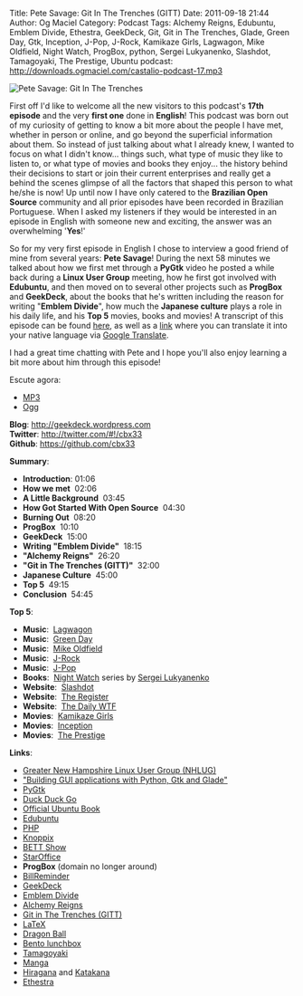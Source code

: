 Title: Pete Savage: Git In The Trenches (GITT)
Date: 2011-09-18 21:44
Author: Og Maciel
Category: Podcast
Tags: Alchemy Reigns, Edubuntu, Emblem Divide, Ethestra, GeekDeck, Git, Git in The Trenches, Glade, Green Day, Gtk, Inception, J-Pop, J-Rock, Kamikaze Girls, Lagwagon, Mike Oldfield, Night Watch, ProgBox, python, Sergei Lukyanenko, Slashdot, Tamagoyaki, The Prestige, Ubuntu
podcast: http://downloads.ogmaciel.com/castalio-podcast-17.mp3

![Pete Savage: Git In The Trenches]({filename}/images/petesavage.png)

First off I'd like to welcome all the new visitors to this podcast's
**17th episode** and the very **first one** done in **English**! This
podcast was born out of my curiosity of getting to know a bit more about
the people I have met, whether in person or online, and go beyond the
superficial information about them. So instead of just talking about
what I already knew, I wanted to focus on what I didn't know... things
such, what type of music they like to listen to, or what type of movies
and books they enjoy... the history behind their decisions to start or
join their current enterprises and really get a behind the scenes
glimpse of all the factors that shaped this person to what he/she is
now! Up until now I have only catered to the **Brazilian Open Source**
community and all prior episodes have been recorded in Brazilian
Portuguese. When I asked my listeners if they would be interested in an
episode in English with someone new and exciting, the answer was an
overwhelming '**Yes**!'

So for my very first episode in English I chose to interview a good
friend of mine from several years: **Pete Savage**! During the next 58
minutes we talked about how we first met through a **PyGtk** video he
posted a while back during a **Linux User Group** meeting, how he first
got involved with **Edubuntu**, and then moved on to several other
projects such as **ProgBox** and **GeekDeck**, about the books that he's
written including the reason for writing "**Emblem Divide**", how much
the **Japanese culture** plays a role in his daily life, and his **Top
5** movies, books and movies! A transcript of this episode can be found
[here](http://www.castalio.info/transcript-episode-17-pete-savage-git-in-the-trenches-gitt/ "http://www.castalio.info/transcript-episode-17-pete-savage-git-in-the-trenches-gitt/"),
as well as a
[link](http://translate.google.com/translate?sl=auto&tl=pt&js=n&prev=_t&hl=en&ie=UTF-8&layout=2&eotf=1&u=http%3A%2F%2Fwww.castalio.info%2Ftranscript-episode-17-pete-savage-git-in-the-trenches-gitt%2F&act=url "http://translate.google.com/translate?sl=auto&tl=pt&js=n&prev=_t&hl=en&ie=UTF-8&layout=2&eotf=1&u=http%3A%2F%2Fwww.castalio.info%2Ftranscript-episode-17-pete-savage-git-in-the-trenches-gitt%2F&act=url")
where you can translate it into your native language via [Google
Translate](http://translate.google.com/ "http://translate.google.com/").

I had a great time chatting with Pete and I hope you'll also enjoy
learning a bit more about him through this episode!

Escute agora:

* [MP3](http://downloads.ogmaciel.com/castalio-podcast-17.mp3)
* [Ogg](http://downloads.ogmaciel.com/castalio-podcast-17.ogg) 

**Blog**: <http://geekdeck.wordpress.com>  
**Twitter**: <http://twitter.com/#!/cbx33>  
**Github**: <https://github.com/cbx33>

**Summary**:

-   **Introduction**: 01:06
-   **How we met**  02:06
-   **A Little Background**  03:45
-   **How Got Started With Open Source**  04:30
-   **Burning Out**  08:20
-   **ProgBox**  10:10
-   **GeekDeck**  15:00
-   **Writing "Emblem Divide"**  18:15
-   **"Alchemy Reigns"**  26:20
-   **"Git in The Trenches (GITT)"**  32:00
-   **Japanese Culture**  45:00
-   **Top 5**  49:15
-   **Conclusion**  54:45

**Top 5**:

-   **Music**:
     [Lagwagon](http://www.last.fm/music/Lagwagon "http://www.last.fm/music/Lagwagon")
-   **Music**:  [Green
    Day](http://www.last.fm/music/Green+Day "http://www.last.fm/music/Green+Day")
-   **Music**:  [Mike
    Oldfield](http://www.last.fm/music/Mike+Oldfield "http://www.last.fm/music/Mike+Oldfield")
-   **Music**:
     [J-Rock](http://duckduckgo.com/?q=!lastfm%20Top%2010%20J-Rock%20Songs "http://duckduckgo.com/?q=!lastfm%20Top%2010%20J-Rock%20Songs")
-   **Music**:
     [J-Pop](http://www.last.fm/tag/j-pop "http://www.last.fm/tag/j-pop")
-   **Books**:  [Night
    Watch](http://www.amazon.com/s/ref=ntt_athr_dp_sr_1?_encoding=UTF8&sort=relevancerank&search-alias=books&field-author=Sergei%20Lukyanenko#/ref=nb_sb_ss_i_1_11?field-keywords=night+watch+sergei+lukyanenko&url=search-alias%3Dstripbooks&sprefix=night+watch&rh=n%3A283155%2Ck%3Anight+watch+sergei+lukyanenko "http://www.amazon.com/s/ref=ntt_athr_dp_sr_1?_encoding=UTF8&sort=relevancerank&search-alias=books&field-author=Sergei%20Lukyanenko#/ref=nb_sb_ss_i_1_11?field-keywords=night+watch+sergei+lukyanenko&url=search-alias%3Dstripbooks&sprefix=night+watch&rh=n%3A283155%2Ck%3Anight+watch+sergei+lukyanenko")
    series by [Sergei
    Lukyanenko](https://secure.wikimedia.org/wikipedia/en/wiki/Sergei_Lukyanenko "https://secure.wikimedia.org/wikipedia/en/wiki/Sergei_Lukyanenko")
-   **Website**:
     [Slashdot](http://slashdot.org/ "http://slashdot.org/")
-   ****Website****:  [The
    Register](http://www.theregister.co.uk/ "http://www.theregister.co.uk/")
-   ****Website****:  [The Daily
    WTF](http://thedailywtf.com/ "http://thedailywtf.com/")
-   **Movies**:  [Kamikaze
    Girls](http://www.imdb.com/title/tt0416220/ "http://www.imdb.com/title/tt0416220/")
-   **Movies**:
     [Inception](http://www.imdb.com/title/tt1375666/ "http://www.imdb.com/title/tt1375666/")
-   **Movies**:  [The
    Prestige](http://www.imdb.com/title/tt0482571/ "http://www.imdb.com/title/tt0482571/")

**Links**:

-   [Greater New Hampshire Linux User Group
    (NHLUG)](http://gnhlug.org/ "http://gnhlug.org/")
-   ["Building GUI applications with Python, Gtk and
    Glade"](http://video.google.com/videoplay?docid=5838951374743244232)
-   [PyGtk](http://www.pygtk.org/ "http://www.pygtk.org/")
-   [Duck Duck
    Go](https://duckduckgo.com/?t=i "https://duckduckgo.com/?t=i")
-   [Official Ubuntu
    Book](https://www.amazon.com/Official-Ubuntu-Book-Benjamin-Mako/dp/0132435942?tag=duckduckgo-d-20 "https://www.amazon.com/Official-Ubuntu-Book-Benjamin-Mako/dp/0132435942?tag=duckduckgo-d-20")
-   [Edubuntu](http://www.edubuntu.org/ "http://www.edubuntu.org/")
-   [PHP](http://www.php.net/ "http://www.php.net/")
-   [Knoppix](http://www.knoppix.org/ "http://www.knoppix.org/")
-   [BETT
    Show](https://secure.wikimedia.org/wikipedia/en/wiki/BETT "https://secure.wikimedia.org/wikipedia/en/wiki/BETT")
-   [StarOffice](https://secure.wikimedia.org/wikipedia/en/wiki/StarOffice "https://secure.wikimedia.org/wikipedia/en/wiki/StarOffice")
-   **ProgBox** (domain no longer around)
-   [BillReminder](http://billreminder.gnulinuxbrasil.org/)
-   [GeekDeck](http://geekdeck.wordpress.com/)
-   [Emblem Divide](http://emblemdivide.com/)
-   [Alchemy Reigns](http://alchemyreigns.wordpress.com/)
-   [Git in The Trenches (GITT)](https://github.com/cbx33/gitt)
-   [LaTeX](http://www.latex-project.org/ "http://www.latex-project.org/")
-   [Dragon
    Ball](http://www.dragonball.com/ "http://www.dragonball.com/")
-   [Bento
    lunchbox](http://www.bentolunchbox.com/ "http://www.bentolunchbox.com/")
-   [Tamagoyaki](https://secure.wikimedia.org/wikipedia/en/wiki/Tamagoyaki "https://secure.wikimedia.org/wikipedia/en/wiki/Tamagoyaki")
-   [Manga](https://secure.wikimedia.org/wikipedia/en/wiki/Manga "https://secure.wikimedia.org/wikipedia/en/wiki/Manga")
-   [Hiragana](https://secure.wikimedia.org/wikipedia/en/wiki/Hiragana "https://secure.wikimedia.org/wikipedia/en/wiki/Hiragana")
    and
    [Katakana](https://secure.wikimedia.org/wikipedia/en/wiki/Katakana "https://secure.wikimedia.org/wikipedia/en/wiki/Katakana")
-   [Ethestra](https://github.com/cbx33/ethestra)
